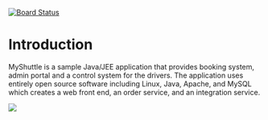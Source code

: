 [![Board Status](https://dev.azure.com/kastacho-Garage/23298d33-24f5-4421-b679-582f2bad3b9d/c5e10be5-4d83-4f9d-8fa7-56dc39723fbf/_apis/work/boardbadge/3d1fa0d0-eb20-4618-96ae-fdaece5fec7f)](https://dev.azure.com/kastacho-Garage/23298d33-24f5-4421-b679-582f2bad3b9d/_boards/board/t/c5e10be5-4d83-4f9d-8fa7-56dc39723fbf/Microsoft.RequirementCategory)
# Introduction

MyShuttle is a sample Java/JEE application that provides booking system, admin portal and a control system for the drivers. The application uses entirely open source software including Linux, Java, Apache, and MySQL which creates a web front end, an order service, and an integration service.

![](https://vstsdemodata.visualstudio.com/aa2f337f-2dbf-4700-88e5-bf4f57f49cc6/_api/_versioncontrol/itemContent?repositoryId=14c9c1ce-2de9-4198-a252-3caca0305407&path=%2F1.png&version=GBmaster&contentOnly=true&__v=5)

